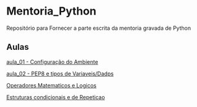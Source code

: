 # Mentoria_Python
Repositório para Fornecer a parte escrita da mentoria gravada de Python

<h2>Aulas</h2>
<a href="https://github.com/thiagop-o/Mentoria_Python/tree/main/aula_01">aula_01 - Configuração do Ambiente</a>

<a href="https://github.com/thiagop-o/Mentoria_Python/tree/main/aula_02">aula_02 - PEP8 e tipos de Variaveis/Dadps</a>

<a href="https://github.com/thiagop-o/Mentoria_Python/tree/main/aula_03">Operadores Matematicos e Logicos</a>

<a href="https://github.com/thiagop-o/Mentoria_Python/tree/main/aula_04">Estruturas condicionais e de Repeticao</a>
